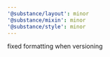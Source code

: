 ```yaml
---
'@substance/layout': minor
'@substance/mixin': minor
'@substance/style': minor
---
```


fixed formatting when versioning

